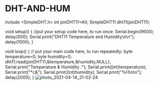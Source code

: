 # DHT-AND-HUM
include <SimpleDHT.h>
int pinDHT11=A0;
SimpleDHT11 dht11(pinDHT11); 

void setup() {
//put your setup code here, to run once:
Serial.begin(9600);
delay(500);
Serial.print("DHT11 Temperature and Humidity\n\n");
delay(1000);
}

void loop() {
  // put your main code here, to run repeatedly:
byte temperature=0;
byte humidity=0;
dht11.read(pinDHT11,&temperature,&humidity,NULL);
Serial.print("Temperature & Humidity :");
Serial.print((int)temperature);
Serial.print("*c&");
Serial.print((int)humidity);
Serial.print("%H\n\n");
delay(2000);
}
![photo_2021-04-14_21-02-24](https://user-images.githubusercontent.com/80913347/114737774-f8b78800-9d64-11eb-9711-f0479c35ef07.jpg)
